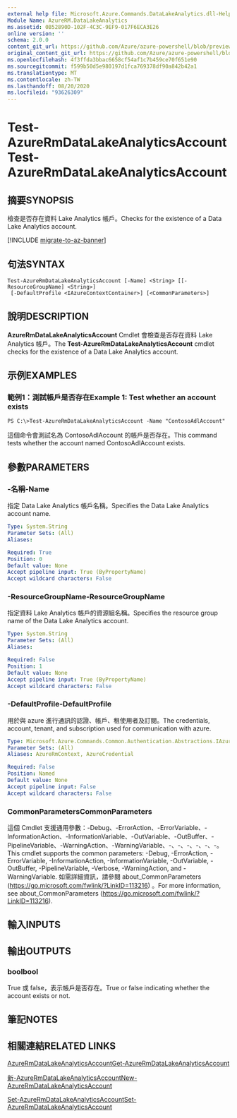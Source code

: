 ```yaml
---
external help file: Microsoft.Azure.Commands.DataLakeAnalytics.dll-Help.xml
Module Name: AzureRM.DataLakeAnalytics
ms.assetid: 0B52890D-102F-4C3C-9EF9-017F6ECA3E26
online version: ''
schema: 2.0.0
content_git_url: https://github.com/Azure/azure-powershell/blob/preview/src/ResourceManager/DataLakeAnalytics/Commands.DataLakeAnalytics/help/Test-AzureRmDataLakeAnalyticsAccount.md
original_content_git_url: https://github.com/Azure/azure-powershell/blob/preview/src/ResourceManager/DataLakeAnalytics/Commands.DataLakeAnalytics/help/Test-AzureRmDataLakeAnalyticsAccount.md
ms.openlocfilehash: 4f3ffda3bbac6658cf54af1c7b459ce70f651e90
ms.sourcegitcommit: f599b50d5e980197d1fca769378df90a842b42a1
ms.translationtype: MT
ms.contentlocale: zh-TW
ms.lasthandoff: 08/20/2020
ms.locfileid: "93626309"
---
```

# <span data-ttu-id="43522-101">Test-AzureRmDataLakeAnalyticsAccount</span><span class="sxs-lookup"><span data-stu-id="43522-101">Test-AzureRmDataLakeAnalyticsAccount</span></span>

## <span data-ttu-id="43522-102">摘要</span><span class="sxs-lookup"><span data-stu-id="43522-102">SYNOPSIS</span></span>
<span data-ttu-id="43522-103">檢查是否存在資料 Lake Analytics 帳戶。</span><span class="sxs-lookup"><span data-stu-id="43522-103">Checks for the existence of a Data Lake Analytics account.</span></span>

[!INCLUDE [migrate-to-az-banner](../../includes/migrate-to-az-banner.md)]

## <span data-ttu-id="43522-104">句法</span><span class="sxs-lookup"><span data-stu-id="43522-104">SYNTAX</span></span>

```
Test-AzureRmDataLakeAnalyticsAccount [-Name] <String> [[-ResourceGroupName] <String>]
 [-DefaultProfile <IAzureContextContainer>] [<CommonParameters>]
```

## <span data-ttu-id="43522-105">說明</span><span class="sxs-lookup"><span data-stu-id="43522-105">DESCRIPTION</span></span>
<span data-ttu-id="43522-106">**AzureRmDataLakeAnalyticsAccount** Cmdlet 會檢查是否存在資料 Lake Analytics 帳戶。</span><span class="sxs-lookup"><span data-stu-id="43522-106">The **Test-AzureRmDataLakeAnalyticsAccount** cmdlet checks for the existence of a Data Lake Analytics account.</span></span>

## <span data-ttu-id="43522-107">示例</span><span class="sxs-lookup"><span data-stu-id="43522-107">EXAMPLES</span></span>

### <span data-ttu-id="43522-108">範例1：測試帳戶是否存在</span><span class="sxs-lookup"><span data-stu-id="43522-108">Example 1: Test whether an account exists</span></span>
```
PS C:\>Test-AzureRmDataLakeAnalyticsAccount -Name "ContosoAdlAccount"
```

<span data-ttu-id="43522-109">這個命令會測試名為 ContosoAdlAccount 的帳戶是否存在。</span><span class="sxs-lookup"><span data-stu-id="43522-109">This command tests whether the account named ContosoAdlAccount exists.</span></span>

## <span data-ttu-id="43522-110">參數</span><span class="sxs-lookup"><span data-stu-id="43522-110">PARAMETERS</span></span>

### <span data-ttu-id="43522-111">-名稱</span><span class="sxs-lookup"><span data-stu-id="43522-111">-Name</span></span>
<span data-ttu-id="43522-112">指定 Data Lake Analytics 帳戶名稱。</span><span class="sxs-lookup"><span data-stu-id="43522-112">Specifies the Data Lake Analytics account name.</span></span>

```yaml
Type: System.String
Parameter Sets: (All)
Aliases: 

Required: True
Position: 0
Default value: None
Accept pipeline input: True (ByPropertyName)
Accept wildcard characters: False
```

### <span data-ttu-id="43522-113">-ResourceGroupName</span><span class="sxs-lookup"><span data-stu-id="43522-113">-ResourceGroupName</span></span>
<span data-ttu-id="43522-114">指定資料 Lake Analytics 帳戶的資源組名稱。</span><span class="sxs-lookup"><span data-stu-id="43522-114">Specifies the resource group name of the Data Lake Analytics account.</span></span>

```yaml
Type: System.String
Parameter Sets: (All)
Aliases: 

Required: False
Position: 1
Default value: None
Accept pipeline input: True (ByPropertyName)
Accept wildcard characters: False
```

### <span data-ttu-id="43522-115">-DefaultProfile</span><span class="sxs-lookup"><span data-stu-id="43522-115">-DefaultProfile</span></span>
<span data-ttu-id="43522-116">用於與 azure 進行通訊的認證、帳戶、租使用者及訂閱。</span><span class="sxs-lookup"><span data-stu-id="43522-116">The credentials, account, tenant, and subscription used for communication with azure.</span></span>

```yaml
Type: Microsoft.Azure.Commands.Common.Authentication.Abstractions.IAzureContextContainer
Parameter Sets: (All)
Aliases: AzureRmContext, AzureCredential

Required: False
Position: Named
Default value: None
Accept pipeline input: False
Accept wildcard characters: False
```

### <span data-ttu-id="43522-117">CommonParameters</span><span class="sxs-lookup"><span data-stu-id="43522-117">CommonParameters</span></span>
<span data-ttu-id="43522-118">這個 Cmdlet 支援通用參數：-Debug、-ErrorAction、-ErrorVariable、-InformationAction、-InformationVariable、-OutVariable、-OutBuffer、-PipelineVariable、-WarningAction、-WarningVariable、-、-、-、-、-、-。</span><span class="sxs-lookup"><span data-stu-id="43522-118">This cmdlet supports the common parameters: -Debug, -ErrorAction, -ErrorVariable, -InformationAction, -InformationVariable, -OutVariable, -OutBuffer, -PipelineVariable, -Verbose, -WarningAction, and -WarningVariable.</span></span> <span data-ttu-id="43522-119">如需詳細資訊，請參閱 about_CommonParameters (https://go.microsoft.com/fwlink/?LinkID=113216) 。</span><span class="sxs-lookup"><span data-stu-id="43522-119">For more information, see about_CommonParameters (https://go.microsoft.com/fwlink/?LinkID=113216).</span></span>

## <span data-ttu-id="43522-120">輸入</span><span class="sxs-lookup"><span data-stu-id="43522-120">INPUTS</span></span>

## <span data-ttu-id="43522-121">輸出</span><span class="sxs-lookup"><span data-stu-id="43522-121">OUTPUTS</span></span>

### <span data-ttu-id="43522-122">bool</span><span class="sxs-lookup"><span data-stu-id="43522-122">bool</span></span>
<span data-ttu-id="43522-123">True 或 false，表示帳戶是否存在。</span><span class="sxs-lookup"><span data-stu-id="43522-123">True or false indicating whether the account exists or not.</span></span>

## <span data-ttu-id="43522-124">筆記</span><span class="sxs-lookup"><span data-stu-id="43522-124">NOTES</span></span>

## <span data-ttu-id="43522-125">相關連結</span><span class="sxs-lookup"><span data-stu-id="43522-125">RELATED LINKS</span></span>

[<span data-ttu-id="43522-126">AzureRmDataLakeAnalyticsAccount</span><span class="sxs-lookup"><span data-stu-id="43522-126">Get-AzureRmDataLakeAnalyticsAccount</span></span>](./Get-AzureRmDataLakeAnalyticsAccount.md)

[<span data-ttu-id="43522-127">新-AzureRmDataLakeAnalyticsAccount</span><span class="sxs-lookup"><span data-stu-id="43522-127">New-AzureRmDataLakeAnalyticsAccount</span></span>](./New-AzureRmDataLakeAnalyticsAccount.md)

[<span data-ttu-id="43522-128">Set-AzureRmDataLakeAnalyticsAccount</span><span class="sxs-lookup"><span data-stu-id="43522-128">Set-AzureRmDataLakeAnalyticsAccount</span></span>](./Set-AzureRmDataLakeAnalyticsAccount.md)


